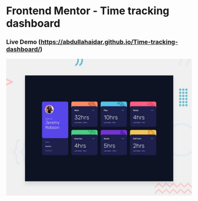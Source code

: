 # Frontend Mentor - Time tracking dashboard

### Live Demo (https://abdullahaidar.github.io/Time-tracking-dashboard/)

![Design preview for the Time tracking dashboard coding challenge](./design/desktop-preview.jpg)


